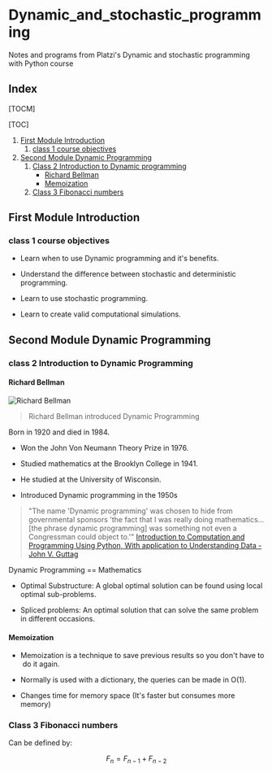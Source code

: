 # Dynamic_and_stochastic_programming
Notes and programs from Platzi\'s Dynamic and stochastic programming with Python course

## Index
[TOCM]

[TOC]

1. [First Module Introduction](#First-Module-Introduction)
    1. [class 1 course objectives](#class-1-course-objectives)
2. [Second Module Dynamic Programming](#Second-Module-Dynamic-Programming)
    1. [Class 2 Introduction to Dynamic programming](#class-2-Introduction-to-Dynamic-Programming)
        - [Richard Bellman](#Richard-Bellman)
        - [Memoization](#Memoization)
    2. [Class 3 Fibonacci numbers](#Class-3-Fibonacci-numbers)

## First Module Introduction

### class 1 course objectives

- Learn when to use Dynamic programming and it's benefits.

- Understand the difference between stochastic and deterministic programming.

- Learn to use stochastic programming.

- Learn to create valid computational simulations.

## Second Module Dynamic Programming

### class 2 Introduction to Dynamic Programming

#### Richard Bellman

![Richard Bellman](https://upload.wikimedia.org/wikipedia/en/7/7a/Richard_Ernest_Bellman.jpg)

> Richard Bellman introduced Dynamic Programming

Born in 1920 and died in 1984.

- Won the John Von Neumann Theory Prize in 1976.

- Studied mathematics at the Brooklyn College in 1941.

- He studied at the University of Wisconsin.

- Introduced Dynamic programming in the 1950s

> "The name 'Dynamic programming' was chosen to hide from governmental sponsors 'the fact that I was really doing mathematics... \[the phrase dynamic programming] was something not even a Congressman could object to.'" [Introduction to Computation and Programming Using Python, With application to Understanding Data - John V. Guttag](https://books.google.co.ve/books?id=KabKDAAAQBAJ&pg=PA203&lpg=PA203&dq=dynamic+programming+was+chosen+to+hide+the+sponsors&source=bl&ots=ETFSJ1L4dr&sig=ACfU3U0f_Cr-UkOz6GMB5aiAl24lS_4BdQ&hl=es-419&sa=X&ved=2ahUKEwiL493bpZPrAhXPzVkKHZN5AuIQ6AEwBHoECAkQAQ#v=onepage&q=dynamic%20programming%20was%20chosen%20to%20hide%20the%20sponsors&f=false)

Dynamic Programming == Mathematics

- Optimal Substructure: A global optimal solution can be found using local optimal sub-problems.

- Spliced problems: An optimal solution that can solve the same problem in different occasions.

#### Memoization

- Memoization is a technique to save previous results so you don't have to do it again.

- Normally is used with a dictionary, the queries can be made in O(1).
- Changes time for memory space (It's faster but consumes more memory)

### Class 3 Fibonacci numbers
Can be defined by:

$$ F_n = F_{n-1} + F_{n-2}$$